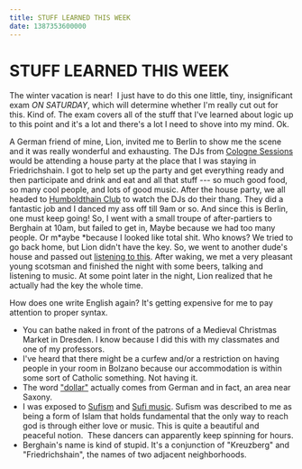 ```yaml
---
title: STUFF LEARNED THIS WEEK
date: 1387353600000
---
```



STUFF LEARNED THIS WEEK
=======================

The winter vacation is near!  I just have to do this one little, tiny,
insignificant exam *ON* *SATURDAY*, which will determine whether I'm
really cut out for this. Kind of. The exam covers all of the stuff that
I've learned about logic up to this point and it's a lot and there's a
lot I need to shove into my mind. Ok.

A German friend of mine, Lion, invited me to Berlin to show me the scene
and it was really wonderful and exhausting. The DJs from [Cologne
Sessions](http://colognesessions.com/) would be attending a house party
at the place that I was staying in Friedrichshain. I got to help set up
the party and get everything ready and then participate and drink and
eat and all that stuff --- so much good food, so many cool people, and
lots of good music. After the house party, we all headed to
[Humboldthain Club](http://www.humboldthain.com/) to watch the DJs do
their thang. They did a fantastic job and I danced my ass off till 9am
or so. And since this is Berlin, one must keep going! So, I went with a
small troupe of after-partiers to Berghain at 10am, but failed to get
in, Maybe because we had too many people. Or m*aybe *because I looked
like total shit. Who knows? We tried to go back home, but Lion didn't
have the key. So, we went to another dude's house and passed out
[listening to
this](http://www.youtube.com/watch?v=BroXWO61duI&feature=share&list=PLinaJr6vsvqCL3tBXsN4uQzZOJtiB_2ba&index=104).
After waking, we met a very pleasant young scotsman and finished the
night with some beers, talking and listening to music. At some point
later in the night, Lion realized that he actually had the key the whole
time.

How does one write English again? It's getting expensive for me to pay
attention to proper syntax.

-   You can bathe naked in front of the patrons of a Medieval Christmas
    Market in Dresden. I know because I did this with my classmates and
    one of my professors.
-   I've heard that there might be a curfew and/or a restriction on
    having people in your room in Bolzano because our accommodation is
    within some sort of Catholic something. Not having it.
-   The word ["dollar"](http://en.wikipedia.org/wiki/Dollar) actually
    comes from German and in fact, an area near Saxony.
-   I was exposed to [Sufism](http://en.wikipedia.org/wiki/Sufism) and
    [Sufi
    music](http://www.youtube.com/watch?v=NepLzmv3VZ8&feature=youtu.be).
    Sufism was described to me as being a form of Islam that holds
    fundamental that the only way to reach god is through either love or
    music. This is quite a beautiful and peaceful notion.  These dancers
    can apparently keep spinning for hours.
-   Berghain's name is kind of stupid. It's a conjunction of "Kreuzberg"
    and "Friedrichshain", the names of two adjacent neighborhoods.

